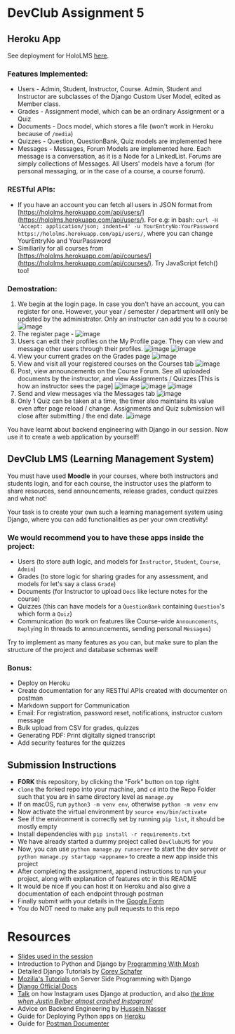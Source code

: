 # DevClub Assignment 5

## Heroku App
See  deployment for HoloLMS [here](https://hololms.herokuapp.com/).

### Features Implemented:
 - Users - Admin, Student, Instructor, Course. Admin, Student and Instructor are subclasses of the Django Custom User Model, edited as Member class.
 - Grades - Assignment model, which can be an ordinary Assignment or a Quiz
 - Documents - Docs model, which stores a file (won't work in Heroku because of `/media`)
 - Quizzes - Question, QuestionBank, Quiz models are implemented here
 - Messages - Messages, Forum Models are implemented here. Each message is a conversation, as it is a Node for a LinkedList. Forums are simply collections of Messages. All Users' models have a forum (for personal messaging, or in the case of a course, a course forum).

### RESTful APIs:
 - If you have an account you can fetch all users in JSON format from [https://hololms.herokuapp.com/api/users/](https://hololms.herokuapp.com/api/users/). For e.g: in bash: `curl -H 'Accept: application/json; indent=4' -u YourEntryNo:YourPassword https://hololms.herokuapp.com/api/users/`, where you can change YourEntryNo and YourPassword
 - Similiarily for all courses from [https://hololms.herokuapp.com/api/courses/](https://hololms.herokuapp.com/api/courses/). Try JavaScript fetch() too!

### Demostration:
1. We begin at the login page. In case you don't have an account, you can register for one. However, your year / semester / department will only be updated by the administrator. Only an instructor can add you to a course
![image](https://user-images.githubusercontent.com/15856849/181866869-06920df0-b63f-43c6-b22e-6c43e617912d.png)
2. The register page - 
![image](https://user-images.githubusercontent.com/15856849/181866901-6ead0e53-28bf-419c-bfb5-30fa7b57b86b.png)
3. Users can edit their profiles on the My Profile page. They can view and message other users through their profiles.
![image](https://user-images.githubusercontent.com/15856849/181867288-33327d63-30c8-44d6-b838-4b7cbaa4878b.png)
![image](https://user-images.githubusercontent.com/15856849/181867488-b2608e48-db99-4037-bcad-9856fbd3078b.png)
4. View your current grades on the Grades page
![image](https://user-images.githubusercontent.com/15856849/181867513-255a50d7-2262-461c-adf9-57bd39c9651e.png)
5. View and visit all your registered courses on the Courses tab
![image](https://user-images.githubusercontent.com/15856849/181867571-5af772e7-6a73-4e2e-9ad9-66f0c5229761.png)
6. Post, view announcements on the Course Forum. See all uploaded documents by the instructor, and view Assignments / Quizzes [This is how an instructor sees the page]
![image](https://user-images.githubusercontent.com/15856849/181867625-9bc842e6-848c-4b86-8327-f20519800c45.png)
![image](https://user-images.githubusercontent.com/15856849/181867763-0c166359-1e39-4626-8157-41d2117cfcc8.png)
![image](https://user-images.githubusercontent.com/15856849/181870172-4ee7bb45-4b91-43de-91bc-b2a7d496a38b.png)
7. Send and view messages via the Messages tab
![image](https://user-images.githubusercontent.com/15856849/181870305-37a8605f-425a-4370-91e5-c21229d2c228.png)
8. Only 1 Quiz can be taken at a time, the timer also maintains its value even after page reload / change. Assignments and Quiz submission will close after submitting / the end date.
![image](https://user-images.githubusercontent.com/15856849/181870789-99bc12bd-ec75-43b6-a496-d260b9dd9e6a.png)

You have learnt about backend engineering with Django in our session. Now use it to create a web application by yourself!
## DevClub LMS (Learning Management System)
You must have used **Moodle** in your courses, where both instructors and students login, and for each course, the instructor uses the platform to share resources, send announcements, release grades, conduct quizzes and what not!

Your task is to create your own such a learning management system using Django, where you can add functionalities as per your own creativity!

### We would recommend you to have these apps inside the project: 
- Users (to store auth logic, and models for `Instructor`, `Student`, `Course`, `Admin`)
- Grades (to store logic for sharing grades for any assessment, and models for let's say a class `Grade`)
- Documents (for Instructor to upload `Docs` like lecture notes for the course)
- Quizzes (this can have models for a `QuestionBank` containing `Question`'s which form a `Quiz`)
- Communication (to work on features like Course-wide `Announcements`, `Reply`ing in threads to announcements, sending personal `Messages`)

Try to implement as many features as you can, but make sure to plan the structure of the project and database schemas well!

### Bonus:
- Deploy on Heroku
- Create documentation for any RESTful APIs created with documenter on postman
- Markdown support for Communication
- Email: For registration, password reset, notifications, instructor custom message
- Bulk upload from CSV for grades, quizzes
- Generating PDF: Print digitally signed transcript
- Add security features for the quizzes

## Submission Instructions
- **FORK** this repository, by clicking the "Fork" button on top right
- `clone` the forked repo into your machine, and `cd` into the Repo Folder such that you are in same directory level as `manage.py`
- If on macOS, run `python3 -m venv env`, otherwise `python -m venv env`
- Now activate the virtual environment by `source env/bin/activate`
- See if the environment is correctly set by running `pip list`, it should be mostly empty
- Install dependencies with `pip install -r requirements.txt`
- We have already started a dummy project called `DevClubLMS` for you
- Now, you can use `python manage.py runserver` to start the dev server or `python manage.py startapp <appname>` to create a new app inside this project
- After completing the assignment, append instructions to run your project, along with explanation of features etc in this README
- It would be nice if you can host it on Heroku and also give a documentation of each endpoint through postman
- Finally submit with your details in the [Google Form](https://forms.gle/XSidrfbrsEZuDYfy6)
- You do NOT need to make any pull requests to this repo

# Resources
- [Slides used in the session](https://docs.google.com/presentation/d/e/2PACX-1vQbtDDGQonkIoGu68VrINL2s3sQcfiH5XVnk-iU26nk16DFBGsDabichsqhdtBvowPvpxaIbFLAV2h3/pub?slide=id.p)
- Introduction to Python and Django by [Programming With Mosh](https://youtu.be/_uQrJ0TkZlc)
- Detailed Django Tutorials by [Corey Schafer](https://www.youtube.com/playlist?list=PL-osiE80TeTtoQCKZ03TU5fNfx2UY6U4p)
- [Mozilla's Tutorials](https://developer.mozilla.org/en-US/docs/Learn/Server-side) on Server Side Programming with Django
- [Django Official Docs](https://www.djangoproject.com/start/)
- [Talk](https://youtu.be/lx5WQjXLlq8) on how Instagram uses Django at production, and also [*the time when Justin Beiber almost crashed Instagram!*](https://youtu.be/lx5WQjXLlq8?t=715)
- Advice on Backend Engineering by [Hussein Nasser](https://www.youtube.com/c/HusseinNasser-software-engineering)
- Guide for Deploying Python apps on [Heroku](https://devcenter.heroku.com/categories/python-support)
- Guide for [Postman Documenter](https://learning.postman.com/docs/publishing-your-api/documenting-your-api/)
